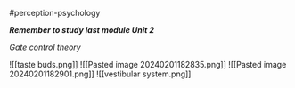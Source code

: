 #perception-psychology 

***Remember to study last module Unit 2***

*Gate control theory*


![[taste buds.png]]
![[Pasted image 20240201182835.png]]
![[Pasted image 20240201182901.png]]
![[vestibular system.png]]